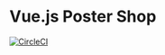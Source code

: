 # Vue.js Poster Shop

[![CircleCI](https://circleci.com/gh/marcusgsta/vuejs-poster-shop-2.svg?style=svg)](https://circleci.com/gh/marcusgsta/vuejs-poster-shop-2)
